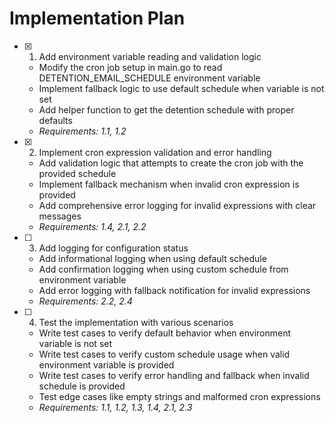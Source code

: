 # Implementation Plan

- [x] 1. Add environment variable reading and validation logic





  - Modify the cron job setup in main.go to read DETENTION_EMAIL_SCHEDULE environment variable
  - Implement fallback logic to use default schedule when variable is not set
  - Add helper function to get the detention schedule with proper defaults
  - _Requirements: 1.1, 1.2_

- [x] 2. Implement cron expression validation and error handling








  - Add validation logic that attempts to create the cron job with the provided schedule
  - Implement fallback mechanism when invalid cron expression is provided
  - Add comprehensive error logging for invalid expressions with clear messages
  - _Requirements: 1.4, 2.1, 2.2_

- [ ] 3. Add logging for configuration status
  - Add informational logging when using default schedule
  - Add confirmation logging when using custom schedule from environment variable
  - Add error logging with fallback notification for invalid expressions
  - _Requirements: 2.2, 2.4_

- [ ] 4. Test the implementation with various scenarios
  - Write test cases to verify default behavior when environment variable is not set
  - Write test cases to verify custom schedule usage when valid environment variable is provided
  - Write test cases to verify error handling and fallback when invalid schedule is provided
  - Test edge cases like empty strings and malformed cron expressions
  - _Requirements: 1.1, 1.2, 1.3, 1.4, 2.1, 2.3_
